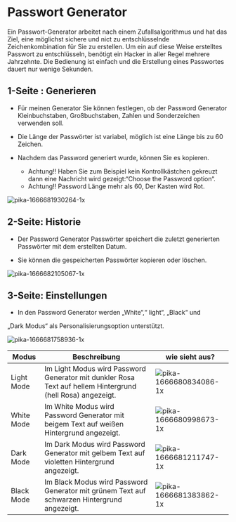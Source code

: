 
# Passwort Generator 

Ein Passwort-Generator arbeitet nach einem Zufallsalgorithmus und hat das Ziel,
eine möglichst sichere und nict zu entschlüsselnde Zeichenkombination für Sie zu erstellen.
Um ein auf diese Weise erstelltes Passwort zu entschlüsseln, 
benötigt ein Hacker in aller Regel mehrere Jahrzehnte. Die Bedienung ist einfach und die
Erstellung eines Passwortes dauert nur wenige Sekunden.


## 1-Seite : Generieren

- Für meinen Generator Sie können festlegen, ob der Password
Generator Kleinbuchstaben, Großbuchstaben, Zahlen und
Sonderzeichen verwenden soll.

- Die Länge der Passwörter ist variabel, möglich ist eine Länge bis zu
60 Zeichen.

- Nachdem das Password generiert wurde, können Sie es kopieren.

   - Achtung!! Haben Sie zum Beispiel kein Kontrollkästchen gekreuzt
dann eine Nachricht wird gezeigt:“Choose the Password option“.
   - Achtung!! Password Länge mehr als 60, Der Kasten wird Rot.


![pika-1666681930264-1x](https://user-images.githubusercontent.com/101860651/197963835-55542bf9-af40-4602-8015-76142e8ee860.png)

## 2-Seite: Historie

- Der Password Generator Passwörter speichert die zuletzt
generierten Passwörter mit dem erstellten Datum.

- Sie können die gespeicherten Passwörter kopieren oder löschen.

![pika-1666682105067-1x](https://user-images.githubusercontent.com/101860651/197964139-bc1f3014-bc9c-4092-b5d9-6af29b0ed595.png)

## 3-Seite: Einstellungen
 
 - In den Password Generator werden „White“,“ light“, „Black“ und
 
„Dark Modus“ als Personalisierungsoption unterstützt.

![pika-1666681758936-1x](https://user-images.githubusercontent.com/101860651/197964665-e16bdf36-c905-4ef7-b243-461556396ea4.png)

|Modus|Beschreibung|wie sieht aus?|
|------|------------|--------------|
|Light Mode|Im Light Modus wird Password Generator mit dunkler Rosa Text auf hellem Hintergrund (hell Rosa) angezeigt.|![pika-1666680834086-1x](https://user-images.githubusercontent.com/101860651/197966003-3284588a-bb0e-4e52-8e73-7fc763ecec0d.png)|
|White Mode|Im White Modus wird Password Generator mit beigem Text auf weißen Hintergrund angezeigt.|![pika-1666680998673-1x](https://user-images.githubusercontent.com/101860651/197966891-00e55cfa-c39c-42e5-9387-6428e340b746.png)|
|Dark Mode|Im Dark Modus wird Password Generator mit gelbem Text auf violetten Hintergrund angezeigt.|![pika-1666681211747-1x](https://user-images.githubusercontent.com/101860651/197967171-ab010dcc-5658-4c5b-afd6-e0c92724badf.png)|
|Black Mode|Im Black Modus wird Password Generator mit grünem Text auf schwarzen Hintergrund angezeigt.|![pika-1666681383862-1x](https://user-images.githubusercontent.com/101860651/197967386-a8a95071-4b1a-428e-9f71-f4cca687a5a1.png)|


